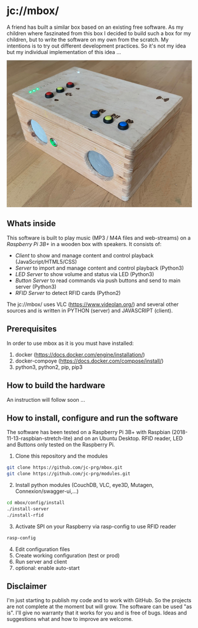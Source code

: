 # jc://mbox/

A friend has built a similar box based on an existing free software. As my children where faszinated from this box I decided to build such a box for my children, but to write the software on my own from the scratch. My intentions is to try out different development practices. So it's not my idea but my individual implementation of this idea ...

![mbox image](https://raw.githubusercontent.com/jc-prg/mbox/master/docs/mbox.jpg)

## Whats inside

This software is built to play music (MP3 / M4A files and web-streams) on a _Raspberry Pi 3B+_ in a wooden box with speakers. It consists of:

- *Client* to show and manage content and control playback (JavaScript/HTML5/CSS)
- *Server* to import and manage content and control playback (Python3)
- *LED Server* to show volume and status via LED (Python3)
- *Button Server* to read commands via push buttons and send to main server (Python3)
- *RFID Server* to detect RFID cards (Python2)

The jc://mbox/ uses VLC (https://www.videolan.org/) and several other sources and is written in PYTHON (server) and JAVASCRIPT (client).

## Prerequisites

In order to use mbox as it is you must have installed:

1. docker (https://docs.docker.com/engine/installation/)
2. docker-compoye (https://docs.docker.com/compose/install/)
3. python3, python2, pip, pip3

## How to build the hardware

An instruction will follow soon ...

## How to install, configure and run the software

The software has been tested on a Raspberry Pi 3B+ with Raspbian (2018-11-13-raspbian-stretch-lite) and on an Ubuntu Desktop. RFID reader, LED and Buttons only tested on the Raspberry Pi.

1. Clone this repository and the modules

```bash
git clone https://github.com/jc-prg/mbox.git
git clone https://github.com/jc-prg/modules.git
```

2. Install python modules (CouchDB, VLC, eye3D, Mutagen, Connexion/swagger-ui,...)

```bash
cd mbox/config/install
./install-server
./install-rfid
```
3. Activate SPI on your Raspberry via rasp-config to use RFID reader

```bash
rasp-config
```

4. Edit configuration files
5. Create working configuration (test or prod)
6. Run server and client
7. optional: enable auto-start

## Disclaimer

I'm just starting to publish my code and to work with GitHub. So the projects are not complete at the moment but will grow.
The software can be used "as is". I'll give no warranty that it works for you and is free of bugs. Ideas and suggestions what and how to improve are welcome.
